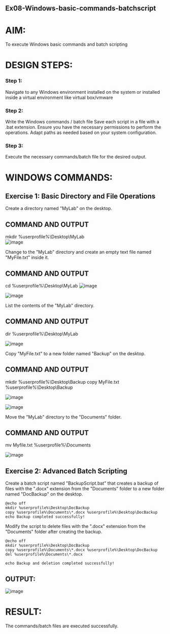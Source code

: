 
## Ex08-Windows-basic-commands-batchscript

# AIM:
To execute Windows basic commands and batch scripting

# DESIGN STEPS:

### Step 1:

Navigate to any Windows environment installed on the system or installed inside a virtual environment like virtual box/vmware 

### Step 2:

Write the Windows commands / batch file
Save each script in a file with a .bat extension.
Ensure you have the necessary permissions to perform the operations.
Adapt paths as needed based on your system configuration.
### Step 3:

Execute the necessary commands/batch file for the desired output. 




# WINDOWS COMMANDS:
## Exercise 1: Basic Directory and File Operations
Create a directory named "MyLab" on the desktop.


## COMMAND AND OUTPUT
mkdir %userprofile%\Desktop\MyLab  
![image](https://github.com/ANU23000217/Windows-basic-commands-batchscript/assets/139117108/c3084642-a4fd-4837-9f50-b10c80d70f39)


Change to the "MyLab" directory and create an empty text file named "MyFile.txt" inside it.


## COMMAND AND OUTPUT
cd %userprofile%\Desktop\MyLab
![image](https://github.com/ANU23000217/Windows-basic-commands-batchscript/assets/139117108/3740e6b0-4d44-43fa-b184-a08326467332)

![image](https://github.com/ANU23000217/Windows-basic-commands-batchscript/assets/139117108/78e0f30b-0991-488f-ba7e-60a77574fdcb)


List the contents of the "MyLab" directory.


## COMMAND AND OUTPUT
dir %userprofile%\Desktop\MyLab

![image](https://github.com/ANU23000217/Windows-basic-commands-batchscript/assets/139117108/e5ab08df-ece2-45d1-9296-29c75064c262)


Copy "MyFile.txt" to a new folder named "Backup" on the desktop.

## COMMAND AND OUTPUT

mkdir %userprofile%\Desktop\Backup copy MyFile.txt %userprofile%\Desktop\Backup


![image](https://github.com/ANU23000217/Windows-basic-commands-batchscript/assets/139117108/242b52bb-d1d0-4471-8dfc-ccf90284e1ed)


![image](https://github.com/ANU23000217/Windows-basic-commands-batchscript/assets/139117108/3843b0eb-af53-4af0-b69b-14933778a6d7)


Move the "MyLab" directory to the "Documents" folder.


## COMMAND AND OUTPUT
mv Myfile.txt %userprofile%\Documents


![image](https://github.com/ANU23000217/Windows-basic-commands-batchscript/assets/139117108/deb9338f-149d-4a97-8fbd-6ed445c223a5)



## Exercise 2: Advanced Batch Scripting
Create a batch script named "BackupScript.bat" that creates a backup of files with the ".docx" extension from the "Documents" folder to a new folder named "DocBackup" on the desktop.
```
@echo off
mkdir %userprofile%\Desktop\DocBackup
copy %userprofile%\Documents\*.docx %userprofile%\Desktop\DocBackup
echo Backup completed successfully!  
```

Modify the script to delete files with the ".docx" extension from the "Documents" folder after creating the backup.
```
@echo off
mkdir %userprofile%\Desktop\DocBackup
copy %userprofile%\Documents\*.docx %userprofile%\Desktop\DocBackup
del %userprofile%\Documents\*.docx

echo Backup and deletion completed successfully!  
```  




## OUTPUT:
  
![image](https://github.com/ANU23000217/Windows-basic-commands-batchscript/assets/139117108/4d3572d3-8438-46f6-92c6-112b284976de)



# RESULT:
The commands/batch files are executed successfully.

